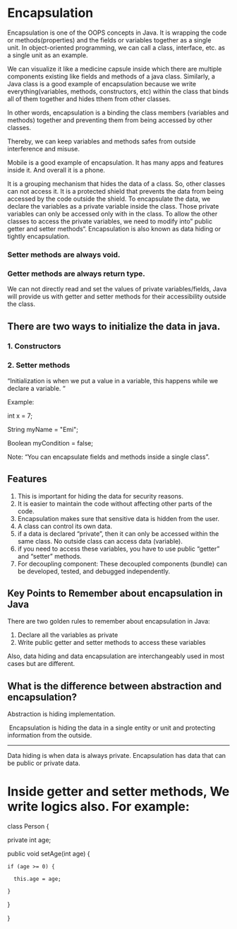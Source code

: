 # Encapsulation



Encapsulation is one of the OOPS concepts in Java. It is wrapping the code or methods(properties) and the fields or variables together as a single unit. In object-oriented programming, we can call a class, interface, etc. as a single unit as an example. 

We can visualize it like a medicine capsule inside which there are multiple components existing like fields and methods of a java class.
Similarly, a Java class is a good  example of encapsulation because we write everything(variables, methods, constructors, etc) within the class that binds all of them together and hides tthem from other classes.

In other words, encapsulation is a binding the class members (variables and methods) together and preventing them from being accessed by other classes.

Thereby, we can keep variables and methods safes from outside interference and misuse.

Mobile is a good example of encapsulation. It has many apps and features inside it. And overall it is a phone.

It is a grouping mechanism that hides the data of a class. So, other classes can not access it. It is a protected shield that prevents the data from being accessed by the code outside the shield.  To encapsulate the data, we declare the variables as a private variable inside the class. Those private variables can only be accessed only with in the class. To allow the other classes to access the private variables, we need to modify into” public getter and setter methods“. Encapsulation is also known as data hiding or tightly encapsulation.


 
### Setter methods are always void.
### Getter methods are always return type.

 We can not directly read and set the values of private variables/fields, Java will provide us with getter and setter methods for their accessibility outside the class.

## There are two ways to initialize the data in java.
### 1. Constructors
### 2. Setter methods 

“Initialization is when we put a value in a variable, this happens while we declare a variable. “

Example:

int x = 7;

String myName = "Emi"; 

Boolean myCondition = false;


Note: “You can encapsulate fields and methods inside a single class”.

## Features

1. This is important for hiding the data for security reasons.
2. It is easier to maintain the code without affecting other parts of the code.
3. Encapsulation makes sure that sensitive data is hidden from the user.
4. A class can control its own data.
5. if a data is declared “private”, then it can only be accessed within the same class. No outside class can access data (variable).
6. if you need to access these variables, you have to use public “getter” and “setter” methods.
7. For decoupling component: These decoupled components (bundle) can be developed, tested, and debugged independently.


## Key Points to Remember about encapsulation in Java

There are two golden rules to remember about encapsulation in Java:

1. Declare all the variables as private
2. Write public getter and setter methods to access these variables

Also, data hiding and data encapsulation are interchangeably used in most cases but are different.


## What is the difference between abstraction and encapsulation?

Abstraction is hiding implementation.

 Encapsulation is hiding the data in a single entity or unit and protecting information from the outside.


______________________

Data hiding is when data is always private. Encapsulation has data that can be public or private data.







# Inside getter and setter methods,  We write logics also.  For example:

class Person {

  private int age;


  public void setAge(int age) {

    if (age >= 0) {

      this.age = age;

    }

  }

}





